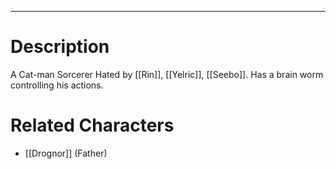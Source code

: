 --------------------------------------------------------------------------------
# Description
A Cat-man Sorcerer
Hated by [[Rin]], [[Yelric]], [[Seebo]]. Has a brain worm controlling his actions.
# Related Characters
* [[Drognor]] (Father)
